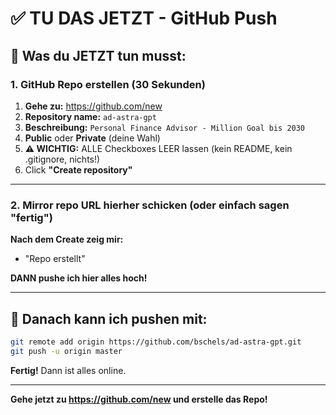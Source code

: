 # ✅ TU DAS JETZT - GitHub Push

## 🎯 Was du JETZT tun musst:

### 1. GitHub Repo erstellen (30 Sekunden)

1. **Gehe zu:** https://github.com/new
2. **Repository name:** `ad-astra-gpt` 
3. **Beschreibung:** `Personal Finance Advisor - Million Goal bis 2030`
4. **Public** oder **Private** (deine Wahl)
5. **⚠️ WICHTIG:** ALLE Checkboxes LEER lassen (kein README, kein .gitignore, nichts!)
6. Click **"Create repository"**

---

### 2. Mirror repo URL hierher schicken (oder einfach sagen "fertig")

**Nach dem Create zeig mir:**
- "Repo erstellt"

**DANN pushe ich hier alles hoch!**

---

## 🚀 Danach kann ich pushen mit:

```bash
git remote add origin https://github.com/bschels/ad-astra-gpt.git
git push -u origin master
```

**Fertig!** Dann ist alles online.

---

**Gehe jetzt zu https://github.com/new und erstelle das Repo!**

